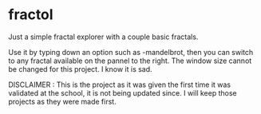 # fractol
Just a simple fractal explorer with a couple basic fractals.

Use it by typing down an option such as -mandelbrot, then you can switch to any fractal available on the pannel to the right.
The window size cannot be changed for this project. I know it is sad.

DISCLAIMER : This is the project as it was given the first time it was validated at the school, it is not being updated since. I will keep those projects as they were made first.
